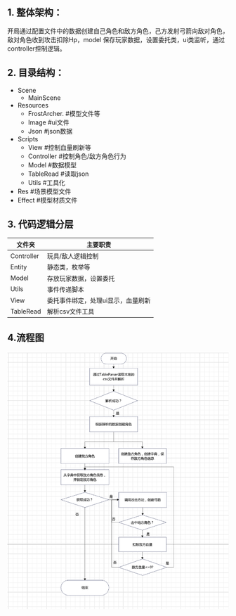 ## 1. 整体架构：

​		开局通过配置文件中的数据创建自己角色和敌方角色，己方发射弓箭向敌对角色，敌对角色收到攻击扣除Hp，model
保存玩家数据，设置委托类，ui类监听，通过controller控制逻辑。

## 2. 目录结构：

* Scene
   * MainScene
* Resources
   * FrostArcher.          #模型文件等
   * Image                     #ui文件
   * Json                        #json数据
* Scripts
   * View                     #控制血量刷新等
   * Controller           #控制角色/敌方角色行为
   * Model                 #数据模型
   * TableRead         #读取json
   * Utils                    #工具化
* Res                     #场景模型文件
* Effect                  #模型材质文件

## 3. 代码逻辑分层

|文件夹        |主要职责                  |
|-----------   |----------              |
|Controller     |玩具/敌人逻辑控制                 |
|Entity       |静态类，枚举等              |
|Model       |存放玩家数据，设置委托            |
|Utils          |事件传递脚本  |
|View         |委托事件绑定，处理ui显示，血量刷新              |
|TableRead    | 解析csv文件工具      |

## 4.流程图

![draw](https://github.com/89trillion-wangjian/AttackGame/blob/master/seq.png)

